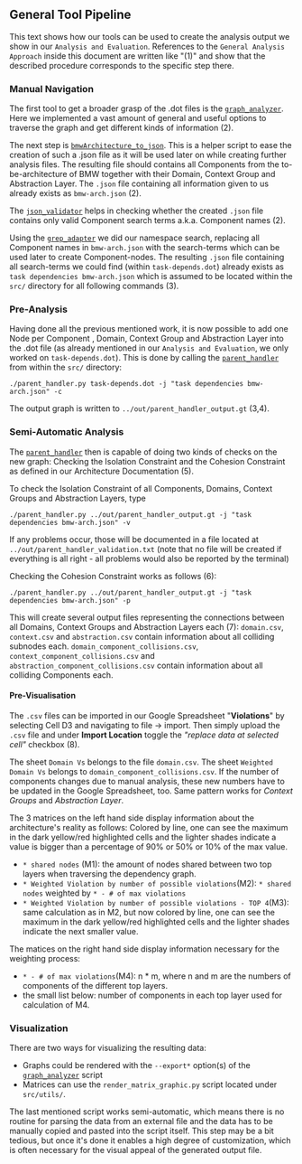 ## General Tool Pipeline

This text shows how our tools can be used to create the analysis output we show in our `Analysis and Evaluation`. References to the `General Analysis Approach` inside this document are written like "(1)" and show that the described procedure corresponds to the specific step there.

### Manual Navigation

The first tool to get a broader grasp of the .dot files is the [`graph_analyzer`](graph_analyzer_doc.md).
Here we implemented a vast amount of general and useful options to traverse the graph and get different kinds of information (2).

The next step is [`bmwArchitecture_to_json`](bmwArchitecture_to_json_doc.md). This is a helper script to ease the creation of such a .json file as it will be used later on while creating further analysis files.
The resulting file should contains all Components from the to-be-architecture of BMW together with their Domain, Context Group and Abstraction Layer.
The `.json` file containing all information given to us already exists as `bmw-arch.json` (2).

The [`json_validator`](json_validator_doc.md) helps in checking whether the created `.json` file contains only valid Component search terms a.k.a. Component names (2).

Using the [`grep_adapter`](grep_adapter_doc.md) we did our namespace search, replacing all Component names in `bmw-arch.json` with the search-terms which can be used later to create Component-nodes.
The resulting `.json` file containing all search-terms we could find (within `task-depends.dot`) already exists as `task dependencies bmw-arch.json` which is assumed to be located within the `src/` directory for all following commands (3).

### Pre-Analysis

Having done all the previous mentioned work, it is now possible to add one Node per Component , Domain, Context Group and Abstraction Layer 
into the .dot file (as already mentioned in our `Analysis and Evaluation`, we only worked on `task-depends.dot`).
This is done by calling the [`parent_handler`](parent_handler_doc.md) from within the `src/` directory:

`./parent_handler.py task-depends.dot -j "task dependencies bmw-arch.json" -c`

The output graph is written to `../out/parent_handler_output.gt` (3,4).

### Semi-Automatic Analysis

The [`parent_handler`](parent_handler_doc.md) then is capable of doing two kinds of checks on the new graph:
Checking the Isolation Constraint and the Cohesion Constraint as defined in our Architecture Documentation (5).

To check the Isolation Constraint of all Components, Domains, Context Groups and Abstraction Layers, type

`./parent_handler.py ../out/parent_handler_output.gt -j "task dependencies bmw-arch.json" -v`

If any problems occur, those will be documented in a file located at `../out/parent_handler_validation.txt` (note that no file will be created if everything is all right - all problems would also be reported by the terminal)

Checking the Cohesion Constraint works as follows (6):

`./parent_handler.py ../out/parent_handler_output.gt -j "task dependencies bmw-arch.json" -p`

This will create several output files representing the connections between all Domains, Context Groups and Abstraction Layers each (7):
`domain.csv`, `context.csv` and `abstraction.csv` contain information about all colliding subnodes each.
`domain_component_collisions.csv`, `context_component_collisions.csv` and `abstraction_component_collisions.csv` contain information about all colliding Components each.

#### Pre-Visualisation

The `.csv` files can be imported in our Google Spreadsheet "**Violations**" by selecting Cell D3 and navigating to file
-> import. Then simply upload the `.csv` file and under **Import Location** toggle the *"replace data at selected cell"* 
checkbox (8).

The sheet `Domain Vs` belongs to the file `domain.csv`.
The sheet `Weighted Domain Vs` belongs to `domain_component_collisions.csv`.
If the number of components changes due to manual analysis, these new numbers have to be updated in the Google Spreadsheet, too.
Same pattern works for *Context Groups* and *Abstraction Layer*.

The 3 matrices on the left hand side display information about the architecture's reality as follows:
Colored by line, one can see the maximum in the dark yellow/red highlighted cells and the lighter shades indicate a value is bigger than a percentage of 90% or 50% or 10% of the max value.
* `* shared nodes` (M1): the amount of nodes shared between two top layers when traversing the dependency graph.
* `* Weighted Violation by number of possible violations`(M2): `* shared nodes` weighted by `* - # of max violations`
* `* Weighted Violation by number of possible violations - TOP 4`(M3): same calculation as in M2, but now colored by line, one can see the maximum in the dark yellow/red highlighted cells and the lighter shades indicate the next smaller value.

The matices on the right hand side display information necessary for the weighting process:
* `* - # of max violations`(M4): n * m, where n and m are the numbers of components of the different top layers.
* the small list below: number of components in each top layer used for calculation of M4.

### Visualization

There are two ways for visualizing the resulting data:
* Graphs could be rendered with the `--export*` option(s) of the [`graph_analyzer`](graph_analyzer_doc.md) script
* Matrices can use the `render_matrix_graphic.py` script located under `src/utils/`.

The last mentioned script works semi-automatic, which means there is no routine for parsing the data from an external file and the data has to be manually copied and pasted into the script itself. This step may be a bit tedious, but once it's done it enables a high degree of customization, which is often necessary for the visual appeal of the generated output file.

